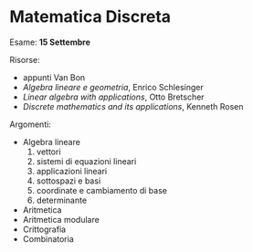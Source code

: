 # Matematica Discreta

Esame: **15 Settembre**

Risorse:
- appunti Van Bon
- *Algebra lineare e geometria*, Enrico Schlesinger
- *Linear algebra with applications*, Otto Bretscher
- *Discrete mathematics and its applications*, Kenneth Rosen

Argomenti:
- Algebra lineare
    1. vettori
    2. sistemi di equazioni lineari
    3. applicazioni lineari
    4. sottospazi e basi
    5. coordinate e cambiamento di base
    6. determinante
- Aritmetica
- Aritmetica modulare
- Crittografia
- Combinatoria